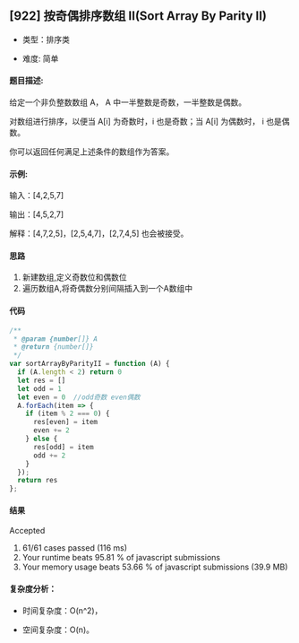 ## [922] 按奇偶排序数组 II(Sort Array By Parity II)

- 类型：排序类

- 难度: 简单

#### 题目描述:

给定一个非负整数数组 A， A 中一半整数是奇数，一半整数是偶数。

对数组进行排序，以便当 A[i] 为奇数时，i 也是奇数；当 A[i] 为偶数时， i 也是偶数。

你可以返回任何满足上述条件的数组作为答案。



#### 示例:


输入：[4,2,5,7]

输出：[4,5,2,7]

解释：[4,7,2,5]，[2,5,4,7]，[2,7,4,5] 也会被接受。


#### 思路

1. 新建数组,定义奇数位和偶数位
1. 遍历数组A,将奇偶数分别间隔插入到一个A数组中

#### 代码

```javascript
/**
 * @param {number[]} A
 * @return {number[]}
 */
var sortArrayByParityII = function (A) {
  if (A.length < 2) return 0
  let res = []
  let odd = 1
  let even = 0  //odd奇数 even偶数
  A.forEach(item => {
    if (item % 2 === 0) {
      res[even] = item
      even += 2
    } else {
      res[odd] = item
      odd += 2
    }
  });
  return res
};
```

#### 结果

Accepted

1. 61/61 cases passed (116 ms)
1. Your runtime beats 95.81 % of javascript submissions
1. Your memory usage beats 53.66 % of javascript submissions (39.9 MB)

#### 复杂度分析：

- 时间复杂度：O(n^2)，

- 空间复杂度：O(n)。

